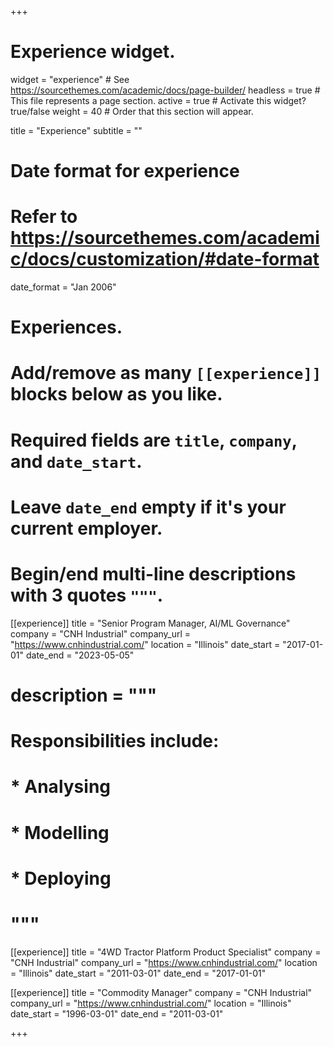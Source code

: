 +++
# Experience widget.
widget = "experience"  # See https://sourcethemes.com/academic/docs/page-builder/
headless = true  # This file represents a page section.
active = true  # Activate this widget? true/false
weight = 40  # Order that this section will appear.

title = "Experience"
subtitle = ""

# Date format for experience
#   Refer to https://sourcethemes.com/academic/docs/customization/#date-format
date_format = "Jan 2006"

# Experiences.
#   Add/remove as many `[[experience]]` blocks below as you like.
#   Required fields are `title`, `company`, and `date_start`.
#   Leave `date_end` empty if it's your current employer.
#   Begin/end multi-line descriptions with 3 quotes `"""`.
[[experience]]
  title = "Senior Program Manager, AI/ML Governance"
  company = "CNH Industrial"
  company_url = "https://www.cnhindustrial.com/"
  location = "Illinois"
  date_start = "2017-01-01"
  date_end = "2023-05-05"
#  description = """
#  Responsibilities include:
  
#  * Analysing
#  * Modelling
#  * Deploying
#  """

[[experience]]
  title = "4WD Tractor Platform Product Specialist"
  company = "CNH Industrial"
  company_url = "https://www.cnhindustrial.com/"
  location = "Illinois"
  date_start = "2011-03-01"
  date_end = "2017-01-01"
  
[[experience]]
  title = "Commodity Manager"
  company = "CNH Industrial"
  company_url = "https://www.cnhindustrial.com/"
  location = "Illinois"
  date_start = "1996-03-01"
  date_end = "2011-03-01"

+++